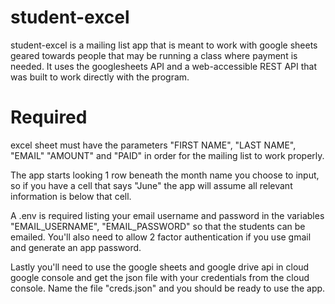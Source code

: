 # student-excel
 
student-excel is a mailing list app that is meant to work with google sheets geared towards people that may be running a class where payment is needed. 
It uses the googlesheets API and a web-accessible REST API that was built to work directly with the program. 

# Required

excel sheet must have the parameters "FIRST NAME", "LAST NAME", "EMAIL" "AMOUNT" and "PAID" in order for the mailing list to work properly. 

The app starts looking 1 row beneath the month name you choose to input, so if you have a cell that says "June" the app will assume all relevant information is below that cell.

A .env is required listing your email username and password in the variables "EMAIL_USERNAME", "EMAIL_PASSWORD" so that the students can be emailed.
You'll also need to allow 2 factor authentication if you use gmail and generate an app password.

Lastly you'll need to use the google sheets and google drive api in cloud google console and get the json file with your credentials from the cloud console.
Name the file "creds.json" and you should be ready to use the app. 